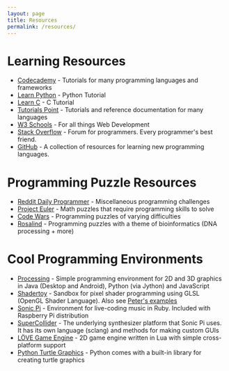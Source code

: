 ```yaml
---
layout: page
title: Resources
permalink: /resources/
---
```


# Learning Resources
* [Codecademy](www.codecademy.com) - Tutorials for many programming languages
    and frameworks
* [Learn Python](http://www.learnpython.org/) - Python Tutorial
* [Learn C](http://www.learn-c.org/) - C Tutorial
* [Tutorials Point](https://www.tutorialspoint.com/index.htm) - Tutorials and
    reference documentation for many languages
* [W3 Schools](http://www.w3schools.com/) - For all things Web Development
* [Stack Overflow](http://stackoverflow.com/) - Forum for programmers. Every
    programmer's best friend.
* [GitHub](https://github.com/vhf/free-programming-books/blob/master/free-programming-books.md) - A collection of resources for learning new programming languages.

# Programming Puzzle Resources

* [Reddit Daily Programmer](https://www.reddit.com/r/dailyprogrammer) -
    Miscellaneous programming challenges
* [Project Euler](https://projecteuler.net/archives) - Math puzzles that
    require programming skills to solve
* [Code Wars](https://www.codewars.com) - Programming puzzles of varying
    difficulties
* [Rosalind](rosalind.info) - Programming puzzles with a theme of
    bioinformatics (DNA processing + more)

# Cool Programming Environments
* [Processing](https://processing.org) - Simple programming environment for
    2D and 3D graphics in Java (Desktop and Android), Python (via Jython) and
    JavaScript
* [Shadertoy](https://shadertoy.com) - Sandbox for pixel shader programming
    using GLSL (OpenGL Shader Language).
    Also see [Peter's examples](https://shadertoy.com/user/ptrgags)
* [Sonic Pi](http://sonic-pi.net/) - Environment for live-coding music in Ruby.
    Included with Raspberry Pi distribution
* [SuperCollider](http://supercollider.github.io/) - The underlying synthesizer
    platform that Sonic Pi uses. It has its own language (sclang) and methods
    for making custom GUIs
* [LÖVE Game Engine](https://love2d.org/) - 2D game engine written in Lua
    with simple cross-platform support
* [Python Turtle Graphics](https://docs.python.org/3/library/turtle.html) -
    Python comes with a built-in library for creating turtle graphics
